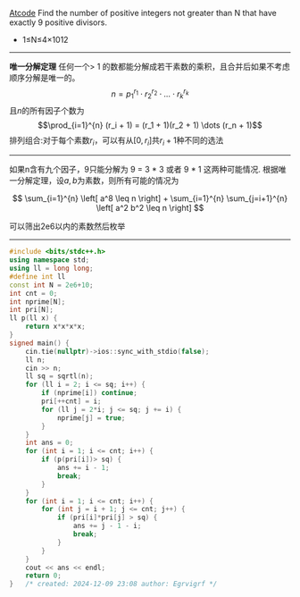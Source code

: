 [Atcode](https://atcoder.jp/contests/abc383/tasks/abc383_d)
Find the number of positive integers not greater than N that have exactly 9 positive divisors.
- 1≤N≤4×1012

---
**唯一分解定理**
任何一个> 1 的数都能分解成若干素数的乘积，且合并后如果不考虑顺序分解是唯一的。
$$
n = p_1^{r_1} \cdot r_2^{r_2} \cdot \dots \cdot r_k^{r_k}
$$
且$n$的所有因子个数为$$\prod_{i=1}^{n} (r_i + 1) = (r_1 + 1)(r_2 + 1) \dots (r_n + 1)$$
排列组合:对于每个素数$r_i$，可以有从$[0,r_i]$共$r_i+1$种不同的选法

---

如果n含有九个因子，9只能分解为 9 = 3 * 3 或者 9 * 1 这两种可能情况.
根据唯一分解定理，设$a,b$为素数，则所有可能的情况为


$$
\sum_{i=1}^{n} \left[ a^8 \leq n \right] + \sum_{i=1}^{n} \sum_{j=i+1}^{n} \left[ a^2 b^2 \leq n \right]
$$

可以筛出2e6以内的素数然后枚举

---

```cpp
#include <bits/stdc++.h>
using namespace std;
using ll = long long;
#define int ll
const int N = 2e6+10;
int cnt = 0;
int nprime[N];
int pri[N];
ll p(ll x) {
    return x*x*x*x;
}
signed main() {
    cin.tie(nullptr)->ios::sync_with_stdio(false);
    ll n;
    cin >> n;
    ll sq = sqrtl(n);
    for (ll i = 2; i <= sq; i++) {
        if (nprime[i]) continue;
        pri[++cnt] = i;
        for (ll j = 2*i; j <= sq; j += i) {
            nprime[j] = true;
        }
    }
    int ans = 0;
    for (int i = 1; i <= cnt; i++) {
        if (p(pri[i])> sq) {
            ans += i - 1;
            break;
        }
    }
    for (int i = 1; i <= cnt; i++) {
        for (int j = i + 1; j <= cnt; j++) {
            if (pri[i]*pri[j] > sq) {
                ans += j - 1 - i;
                break;
            }
        }
    }
    cout << ans << endl;
    return 0;
}   /* created: 2024-12-09 23:08 author: Egrvigrf */
```